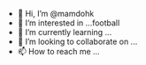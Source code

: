 - 👋 Hi, I’m @mamdohk
- 👀 I’m interested in ...football
- 🌱 I’m currently learning ...
- 💞️ I’m looking to collaborate on ...
- 📫 How to reach me ...

<!---
mamdohk/mamdohk is a ✨ special ✨ repository because its `README.md` (this file) appears on your GitHub profile.
You can click the Preview link to take a look at your changes.
--->
